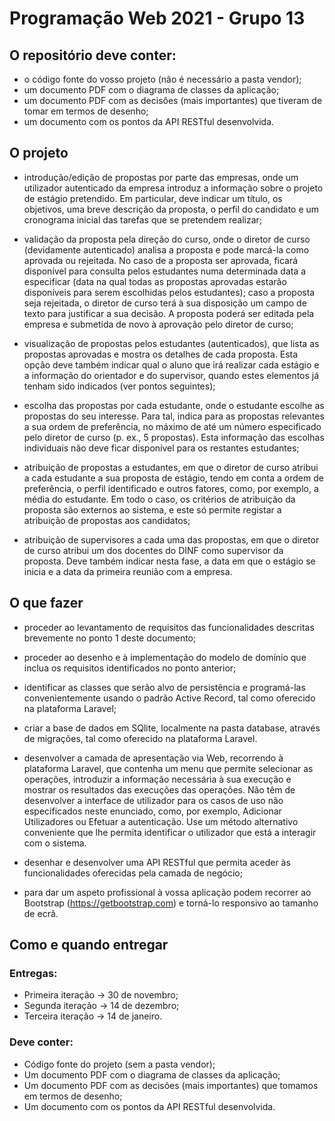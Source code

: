 # Programação Web 2021 - Grupo 13

## O repositório deve conter:
* o código fonte do vosso projeto (não é necessário a pasta vendor);
* um documento PDF com o diagrama de classes da aplicação;
* um documento PDF com as decisões (mais importantes) que tiveram de tomar em termos de desenho;
* um documento com os pontos da API RESTful desenvolvida.


## O projeto
* introdução/edição de propostas por parte das empresas, onde um utilizador autenticado da empresa introduz a informação sobre o projeto de estágio pretendido. Em particular, deve indicar um título, os objetivos, uma breve descrição da proposta, o perfil do candidato e um cronograma inicial das tarefas que se pretendem realizar;

* validação da proposta pela direção do curso, onde o diretor de curso (devidamente autenticado) analisa a proposta e pode marcá-la como aprovada ou rejeitada. No caso de a proposta ser aprovada, ficará disponível para consulta pelos estudantes numa determinada data a especificar (data na qual todas as propostas aprovadas estarão disponíveis para serem escolhidas pelos estudantes); caso a proposta seja rejeitada, o diretor de curso terá à sua disposição um campo de texto para justificar a sua decisão. A proposta poderá ser editada pela empresa e submetida de novo à aprovação pelo diretor de curso;

* visualização de propostas pelos estudantes (autenticados), que lista as propostas aprovadas e mostra os detalhes de cada proposta. Esta opção deve também indicar qual o aluno que irá realizar cada estágio e a informação do orientador e do supervisor, quando estes elementos já tenham sido indicados (ver pontos seguintes);

* escolha das propostas por cada estudante, onde o estudante escolhe as propostas do seu interesse. Para tal, indica para as propostas relevantes a sua ordem de preferência, no máximo de até um número especificado pelo diretor de curso (p. ex., 5 propostas). Esta informação das escolhas individuais não deve ficar disponível para os restantes estudantes;

* atribuição de propostas a estudantes, em que o diretor de curso atribui a cada estudante a sua proposta de estágio, tendo em conta a ordem de preferência, o perfil identificado e outros fatores, como, por exemplo, a média do estudante. Em todo o caso, os critérios de atribuição da proposta são externos ao sistema, e este só permite registar a atribuição de propostas aos candidatos;

* atribuição de supervisores a cada uma das propostas, em que o diretor de curso atribui um dos docentes do DINF como supervisor da proposta. Deve também indicar nesta fase, a data em que o estágio se inicia e a data da primeira reunião com a empresa.


## O que fazer
* proceder ao levantamento de requisitos das funcionalidades descritas brevemente no ponto 1 deste documento;

* proceder ao desenho e à implementação do modelo de domínio que inclua os requisitos identificados no ponto anterior;

* identificar as classes que serão alvo de persistência e programá-las convenientemente usando o padrão Active Record, tal como oferecido na plataforma Laravel;

* criar a base de dados em SQlite, localmente na pasta database, através de migrações, tal como oferecido na plataforma Laravel.

* desenvolver a camada de apresentação via Web, recorrendo à plataforma Laravel, que contenha um menu que permite selecionar as
operações, introduzir a informação necessária à sua execução e mostrar os resultados das execuções das operações. Não têm de desenvolver a interface de utilizador para os casos de uso não especificados neste enunciado, como, por exemplo, Adicionar Utilizadores ou Efetuar a autenticação. Use um método alternativo conveniente que lhe permita identificar o utilizador que está a interagir com o sistema.

* desenhar e desenvolver uma API RESTful que permita aceder às funcionalidades oferecidas pela camada de negócio;

* para dar um aspeto profissional à vossa aplicação podem recorrer ao Bootstrap (https://getbootstrap.com) e torná-lo responsivo ao tamanho de ecrã.


## Como e quando entregar
### Entregas:
* Primeira iteração -> 30 de novembro;
* Segunda iteração -> 14 de dezembro;
* Terceira iteração -> 14 de janeiro.

### Deve conter:
* Código fonte do projeto (sem a pasta vendor);
* Um documento PDF com o diagrama de classes da aplicação;
* Um documento PDF com as decisões (mais importantes) que tomamos em termos de desenho;
* Um documento com os pontos da API RESTful desenvolvida.
